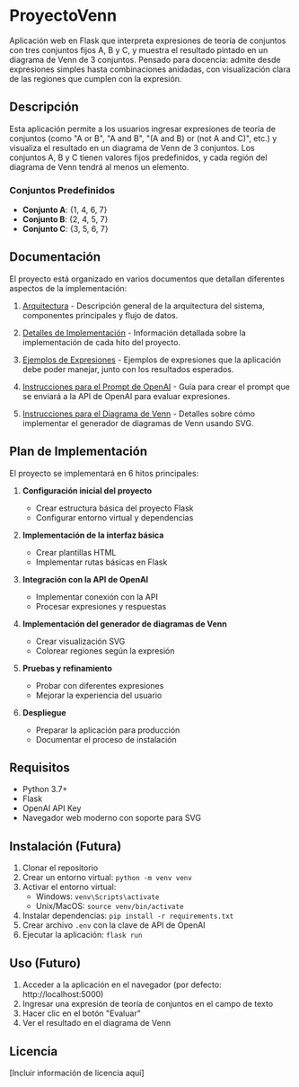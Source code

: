 # ProyectoVenn

Aplicación web en Flask que interpreta expresiones de teoría de conjuntos con tres conjuntos fijos A, B y C, y muestra el resultado pintado en un diagrama de Venn de 3 conjuntos. Pensado para docencia: admite desde expresiones simples hasta combinaciones anidadas, con visualización clara de las regiones que cumplen con la expresión.

## Descripción

Esta aplicación permite a los usuarios ingresar expresiones de teoría de conjuntos (como "A or B", "A and B", "(A and B) or (not A and C)", etc.) y visualiza el resultado en un diagrama de Venn de 3 conjuntos. Los conjuntos A, B y C tienen valores fijos predefinidos, y cada región del diagrama de Venn tendrá al menos un elemento.

### Conjuntos Predefinidos

- **Conjunto A**: {1, 4, 6, 7}
- **Conjunto B**: {2, 4, 5, 7}
- **Conjunto C**: {3, 5, 6, 7}

## Documentación

El proyecto está organizado en varios documentos que detallan diferentes aspectos de la implementación:

1. [Arquitectura](arquitectura.md) - Descripción general de la arquitectura del sistema, componentes principales y flujo de datos.

2. [Detalles de Implementación](detalles_implementacion.md) - Información detallada sobre la implementación de cada hito del proyecto.

3. [Ejemplos de Expresiones](ejemplos_expresiones.md) - Ejemplos de expresiones que la aplicación debe poder manejar, junto con los resultados esperados.

4. [Instrucciones para el Prompt de OpenAI](instrucciones_prompt.md) - Guía para crear el prompt que se enviará a la API de OpenAI para evaluar expresiones.

5. [Instrucciones para el Diagrama de Venn](instrucciones_diagrama_venn.md) - Detalles sobre cómo implementar el generador de diagramas de Venn usando SVG.

## Plan de Implementación

El proyecto se implementará en 6 hitos principales:

1. **Configuración inicial del proyecto**
   - Crear estructura básica del proyecto Flask
   - Configurar entorno virtual y dependencias

2. **Implementación de la interfaz básica**
   - Crear plantillas HTML
   - Implementar rutas básicas en Flask

3. **Integración con la API de OpenAI**
   - Implementar conexión con la API
   - Procesar expresiones y respuestas

4. **Implementación del generador de diagramas de Venn**
   - Crear visualización SVG
   - Colorear regiones según la expresión

5. **Pruebas y refinamiento**
   - Probar con diferentes expresiones
   - Mejorar la experiencia del usuario

6. **Despliegue**
   - Preparar la aplicación para producción
   - Documentar el proceso de instalación

## Requisitos

- Python 3.7+
- Flask
- OpenAI API Key
- Navegador web moderno con soporte para SVG

## Instalación (Futura)

1. Clonar el repositorio
2. Crear un entorno virtual: `python -m venv venv`
3. Activar el entorno virtual:
   - Windows: `venv\Scripts\activate`
   - Unix/MacOS: `source venv/bin/activate`
4. Instalar dependencias: `pip install -r requirements.txt`
5. Crear archivo `.env` con la clave de API de OpenAI
6. Ejecutar la aplicación: `flask run`

## Uso (Futuro)

1. Acceder a la aplicación en el navegador (por defecto: http://localhost:5000)
2. Ingresar una expresión de teoría de conjuntos en el campo de texto
3. Hacer clic en el botón "Evaluar"
4. Ver el resultado en el diagrama de Venn

## Licencia

[Incluir información de licencia aquí]
